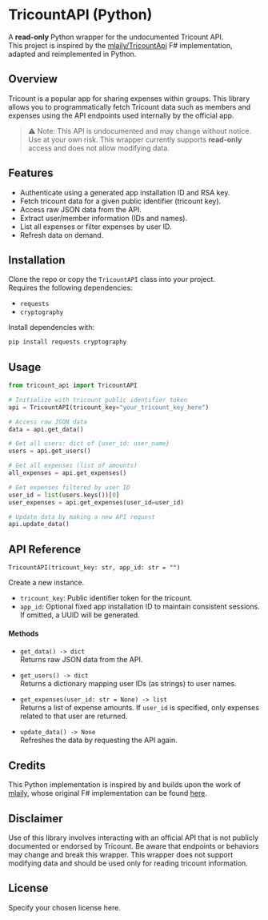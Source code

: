 # TricountAPI (Python)

A **read-only** Python wrapper for the undocumented Tricount API.  
This project is inspired by the [mlaily/TricountApi](https://github.com/mlaily/TricountApi) F# implementation, adapted and reimplemented in Python.


## Overview

Tricount is a popular app for sharing expenses within groups. This library allows you to programmatically fetch Tricount data such as members and expenses using the API endpoints used internally by the official app.

> ⚠️ Note: This API is undocumented and may change without notice. Use at your own risk. This wrapper currently supports **read-only** access and does not allow modifying data.


## Features

- Authenticate using a generated app installation ID and RSA key.
- Fetch tricount data for a given public identifier (tricount key).
- Access raw JSON data from the API.
- Extract user/member information (IDs and names).
- List all expenses or filter expenses by user ID.
- Refresh data on demand.


## Installation

Clone the repo or copy the `TricountAPI` class into your project.  
Requires the following dependencies:

- `requests`
- `cryptography`

Install dependencies with:

```bash
pip install requests cryptography
```


## Usage

```python
from tricount_api import TricountAPI

# Initialize with tricount public identifier token
api = TricountAPI(tricount_key="your_tricount_key_here")

# Access raw JSON data
data = api.get_data()

# Get all users: dict of {user_id: user_name}
users = api.get_users()

# Get all expenses (list of amounts)
all_expenses = api.get_expenses()

# Get expenses filtered by user ID
user_id = list(users.keys())[0]
user_expenses = api.get_expenses(user_id=user_id)

# Update data by making a new API request
api.update_data()
```


## API Reference

```python3
TricountAPI(tricount_key: str, app_id: str = "")
```

Create a new instance.

- `tricount_key`: Public identifier token for the tricount.
- `app_id`: Optional fixed app installation ID to maintain consistent sessions. If omitted, a UUID will be generated.


#### Methods

- `get_data() -> dict`  
  Returns raw JSON data from the API.

- `get_users() -> dict`  
  Returns a dictionary mapping user IDs (as strings) to user names.

- `get_expenses(user_id: str = None) -> list`  
  Returns a list of expense amounts. If `user_id` is specified, only expenses related to that user are returned.

- `update_data() -> None`  
  Refreshes the data by requesting the API again.


## Credits

This Python implementation is inspired by and builds upon the work of [mlaily](https://github.com/mlaily), whose original F# implementation can be found [here](https://github.com/mlaily/TricountApi).  


## Disclaimer

Use of this library involves interacting with an official API that is not publicly documented or endorsed by Tricount. Be aware that endpoints or behaviors may change and break this wrapper. This wrapper does not support modifying data and should be used only for reading tricount information.


## License

Specify your chosen license here.
